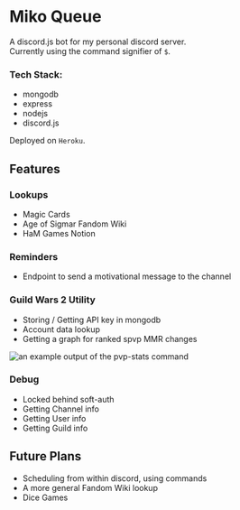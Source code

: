 # Miko Queue
A discord.js bot for my personal discord server. <br>
Currently using the command signifier of `$`.

### Tech Stack:

 - mongodb
 - express
 - nodejs
 - discord.js
 
 Deployed on `Heroku`.

## Features
### Lookups

- Magic Cards
- Age of Sigmar Fandom Wiki
- HaM Games Notion

### Reminders

- Endpoint to send a motivational message to the channel

### Guild Wars 2 Utility

- Storing / Getting API key in mongodb
- Account data lookup
- Getting a graph for ranked spvp MMR changes

![an example output of the pvp-stats command](https://miko-queue-discord.herokuapp.com/image/gw2/pvp/139587871467241474?20211747)

### Debug

- Locked behind soft-auth
- Getting Channel info
- Getting User info
- Getting Guild info

## Future Plans

- Scheduling from within discord, using commands
- A more general Fandom Wiki lookup
- Dice Games

